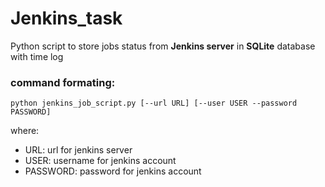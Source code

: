 # Jenkins_task
Python script to store jobs status from **Jenkins server** in **SQLite** database with time log

### command formating:
`python jenkins_job_script.py [--url URL] [--user USER --password PASSWORD]`

where:
- URL: url for jenkins server
- USER: username for jenkins account
- PASSWORD: password for jenkins account
